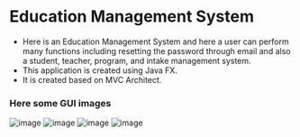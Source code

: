 # Education Management System

+ Here is an Education Management System and here a user can perform many functions including resetting the password through email and also a student, teacher, program, and intake management system.
+ This application is created using Java FX.
+ It is created based on MVC Architect.

### Here some GUI images
![image](https://github.com/RashmithaDeSilva/Education_Management_System/assets/109764825/c09e1e23-0d63-4afe-ae39-04163aae4583)
![image](https://github.com/RashmithaDeSilva/Education_Management_System/assets/109764825/583561b9-7d6c-40f0-b24a-4637da13dd4d)
![image](https://github.com/RashmithaDeSilva/Education_Management_System/assets/109764825/f3eda497-6609-4671-809e-2ccf49b609b5)
![image](https://github.com/RashmithaDeSilva/Education_Management_System/assets/109764825/d895e39c-4648-4c03-8449-6082e45f9ab8)

